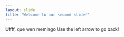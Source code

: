```yaml
---
layout: slide
title: "Welcome to our second slide!"
---
```

Uffff, que wen memingo
Use the left arrow to go back!
